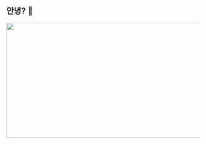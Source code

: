## 안녕? 👋

<a href="https://github.com/devxb/gitanimals">
<img
  src="https://render.gitanimals.org/farms/eejuuung"
  width="600"
  height="300"
/>
</a>

<!--
**eejuuung/eejuuung** is a ✨ _special_ ✨ repository because its `README.md` (this file) appears on your GitHub profile.

Here are some ideas to get you started:

- 🔭 I’m currently working on ...
- 🌱 I’m currently learning ...
- 👯 I’m looking to collaborate on ...
- 🤔 I’m looking for help with ...
- 💬 Ask me about ...
- 📫 How to reach me: ...
- 😄 Pronouns: ...
- ⚡ Fun fact: ...
-->
